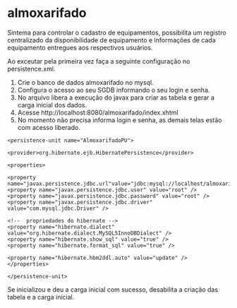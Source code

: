 ﻿# almoxarifado
Sintema para controlar o cadastro de equipamentos, possibilita um registro centralizado da disponibilidade de 
equipamento e informações de cada equipamento entregues aos respectivos usuários.

Ao exceutar pela primeira vez faça a seguinte configuração no persistence.xml.

1.	Crie o banco de dados almoxarifado no mysql.
2.	Configura o acesso ao seu SGDB informando o seu login e senha.
3.	No arquivo libera a execução do javax para criar as tabela e gerar a carga inicial dos dados.
4.	Acesse http://localhost:8080/almoxarifado/index.xhtml
5.	No momento não precisa informa login e senha, as demais telas estão com acesso liberado.  

<?xml version="1.0" encoding="UTF-8"?>
<persistence version="2.1"
xmlns="http://xmlns.jcp.org/xml/ns/persistence" 
xmlns:xsi="http://www.w3.org/2001/XMLSchema-instance"
xsi:schemaLocation="http://xmlns.jcp.org/xml/ns/persistence 
http://xmlns.jcp.org/xml/ns/persistence/persistence_2_1.xsd">

	<persistence-unit name="AlmoxarifadoPU">

	<provider>org.hibernate.ejb.HibernatePersistence</provider>

	<properties>
			
	<property name="javax.persistence.jdbc.url"value="jdbc:mysql://localhost/almoxarifado"/>
	<property name="javax.persistence.jdbc.user" value="root" />
	<property name="javax.persistence.jdbc.password" value="root" />
	<property name="javax.persistence.jdbc.driver" value="com.mysql.jdbc.Driver" />
<!--                    	
	<property name="javax.persistence.schema-generation.database.action" value="drop-and-create" />
      	<property name="javax.persistence.schema-generation.create-source" value="metadata" />
 	<property name="javax.persistence.sql-load-script-source" value="META-INF/sql/dados-iniciais.sql"/> 
-->
	<!--  propriedades do hibernate -->
   	<property name="hibernate.dialect" value="org.hibernate.dialect.MySQL5InnoDBDialect" />		  		
	<property name="hibernate.show_sql" value="true" />
	<property name="hibernate.format_sql" value="true" />
			
	<property name="hibernate.hbm2ddl.auto" value="update" /> 
	</properties>

	</persistence-unit>
</persistence>

Se inicializou  e deu a carga inicial com sucesso, desabilita a criação das tabela e a carga inicial.

